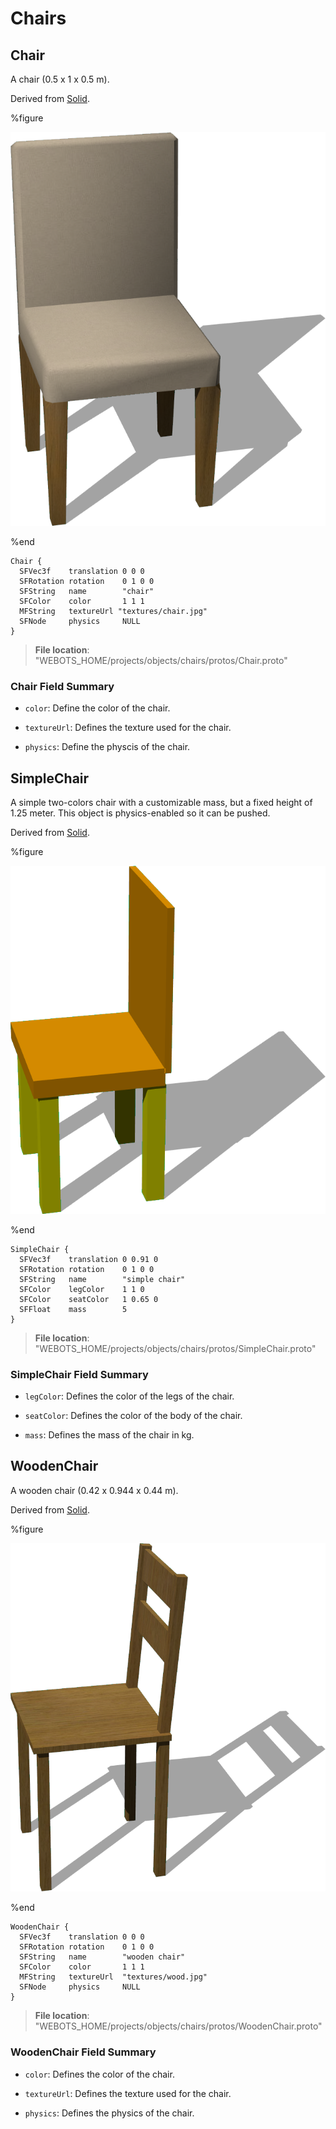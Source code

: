 # Chairs

## Chair

A chair (0.5 x 1 x 0.5 m).

Derived from [Solid](../reference/solid.md).

%figure

![Chair](images/objects/chairs/Chair/model.png)

%end

```
Chair {
  SFVec3f    translation 0 0 0
  SFRotation rotation    0 1 0 0
  SFString   name        "chair"
  SFColor    color       1 1 1                
  MFString   textureUrl "textures/chair.jpg"  
  SFNode     physics     NULL                 
}
```

> **File location**: "WEBOTS\_HOME/projects/objects/chairs/protos/Chair.proto"

### Chair Field Summary

- `color`: Define the color of the chair.

- `textureUrl`: Defines the texture used for the chair.

- `physics`: Define the physcis of the chair.

## SimpleChair

A simple two-colors chair with a customizable mass, but a fixed height of 1.25 meter.
This object is physics-enabled so it can be pushed.

Derived from [Solid](../reference/solid.md).

%figure

![SimpleChair](images/objects/chairs/SimpleChair/model.png)

%end

```
SimpleChair {
  SFVec3f    translation 0 0.91 0
  SFRotation rotation    0 1 0 0
  SFString   name        "simple chair"
  SFColor    legColor    1 1 0           
  SFColor    seatColor   1 0.65 0        
  SFFloat    mass        5               
}
```

> **File location**: "WEBOTS\_HOME/projects/objects/chairs/protos/SimpleChair.proto"

### SimpleChair Field Summary

- `legColor`: Defines the color of the legs of the chair.

- `seatColor`: Defines the color of the body of the chair.

- `mass`: Defines the mass of the chair in kg.

## WoodenChair

A wooden chair (0.42 x 0.944 x 0.44 m).

Derived from [Solid](../reference/solid.md).

%figure

![WoodenChair](images/objects/chairs/WoodenChair/model.png)

%end

```
WoodenChair {
  SFVec3f    translation 0 0 0
  SFRotation rotation    0 1 0 0
  SFString   name        "wooden chair"
  SFColor    color       1 1 1                
  MFString   textureUrl  "textures/wood.jpg"  
  SFNode     physics     NULL                 
}
```

> **File location**: "WEBOTS\_HOME/projects/objects/chairs/protos/WoodenChair.proto"

### WoodenChair Field Summary

- `color`: Defines the color of the chair.

- `textureUrl`: Defines the texture used for the chair.

- `physics`: Defines the physics of the chair.

